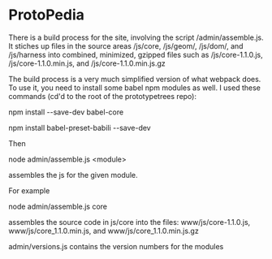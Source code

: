 ProtoPedia
===============

There is a build process for the site, involving the script 
/admin/assemble.js. It stiches up files in the source areas /js/core, /js/geom/, /js/dom/,  and /js/harness
into combined, minimized, gzipped files such as /js/core-1.1.0.js, /js/core-1.1.0.min.js, and /js/core-1.1.0.min.js.gz

The build process is a very much simplified version of what webpack does. To use it, you need to install some babel npm modules as well. I used these
commands (cd'd to the root of the prototypetrees repo):


npm install --save-dev babel-core

npm install babel-preset-babili --save-dev

Then

node admin/assemble.js &lt;module&gt;

assembles the js for the given module.

For example

node admin/assemble.js core

assembles the source code in js/core into
the  files: www/js/core-1.1.0.js, www/js/core_1.1.0.min.js, and www/js/core_1.1.0.min.js.gz

admin/versions.js contains the version numbers for the modules



